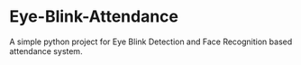 # Eye-Blink-Attendance
A simple python project for Eye Blink Detection and Face Recognition based attendance system.

